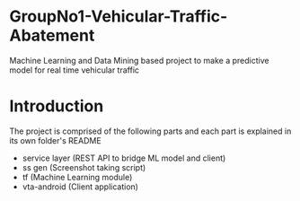 # GroupNo1-Vehicular-Traffic-Abatement
Machine Learning and Data Mining based project to make a predictive model for real time vehicular traffic

# Introduction
The project is comprised of the following parts and each part is explained in its own folder's README
 - service layer (REST API to bridge ML model and client)
 - ss gen (Screenshot taking script)
 - tf (Machine Learning module)
 - vta-android (Client application)
